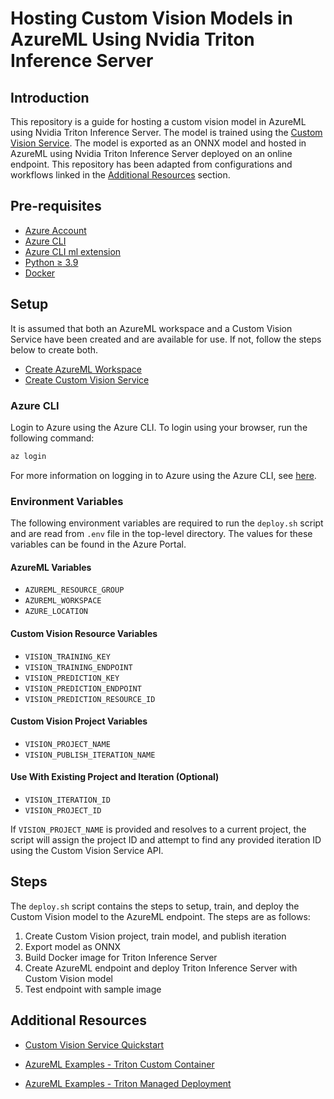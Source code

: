 # Hosting Custom Vision Models in AzureML Using Nvidia Triton Inference Server

## Introduction
This repository is a guide for hosting a custom vision model in AzureML using Nvidia Triton Inference Server. The model is trained using the [Custom Vision Service](https://www.customvision.ai/). The model is exported as an ONNX model and hosted in AzureML using Nvidia Triton Inference Server deployed on an online endpoint. This repository has been adapted from configurations and workflows linked in the [Additional Resources](#additional-resources) section.

## Pre-requisites

- [Azure Account](https://azure.microsoft.com/en-us/free/)
- [Azure CLI](https://docs.microsoft.com/en-us/cli/azure/install-azure-cli?view=azure-cli-latest)
- [Azure CLI ml extension](https://docs.microsoft.com/en-us/azure/machine-learning/reference-azure-machine-learning-cli)
- [Python $\geq$ 3.9](https://www.python.org/downloads/)
- [Docker](https://docs.docker.com/get-docker/)

## Setup

It is assumed that both an AzureML workspace and a Custom Vision Service have been created and are available for use. If not, follow the steps below to create both.

- [Create AzureML Workspace](https://learn.microsoft.com/en-us/azure/machine-learning/quickstart-create-resources?view=azureml-api-2)
- [Create Custom Vision Service](https://learn.microsoft.com/en-us/azure/machine-learning/quickstart-create-resources?view=azureml-api-2)

### Azure CLI

Login to Azure using the Azure CLI. To login using your browser, run the following command:

```bash
az login
```

For more information on logging in to Azure using the Azure CLI, see [here](https://docs.microsoft.com/en-us/cli/azure/authenticate-azure-cli?view=azure-cli-latest).

### Environment Variables

The following environment variables are required to run the `deploy.sh` script and are read from `.env` file in the top-level directory. The values for these variables can be found in the Azure Portal.

#### AzureML Variables
- `AZUREML_RESOURCE_GROUP`
- `AZUREML_WORKSPACE`
- `AZURE_LOCATION`

#### Custom Vision Resource Variables
- `VISION_TRAINING_KEY`
- `VISION_TRAINING_ENDPOINT`
- `VISION_PREDICTION_KEY`
- `VISION_PREDICTION_ENDPOINT`
- `VISION_PREDICTION_RESOURCE_ID`

#### Custom Vision Project Variables
- `VISION_PROJECT_NAME`
- `VISION_PUBLISH_ITERATION_NAME`

#### Use With Existing Project and Iteration (Optional)
- `VISION_ITERATION_ID`
- `VISION_PROJECT_ID`

If `VISION_PROJECT_NAME` is provided and resolves to a current project, the script will assign the project ID and attempt to find any provided iteration ID using the Custom Vision Service API.

## Steps

The `deploy.sh` script contains the steps to setup, train, and deploy the Custom Vision model to the AzureML endpoint. The steps are as follows:

1. Create Custom Vision project, train model, and publish iteration
2. Export model as ONNX
3. Build Docker image for Triton Inference Server
4. Create AzureML endpoint and deploy Triton Inference Server with Custom Vision model
5. Test endpoint with sample image

## Additional Resources
- [Custom Vision Service Quickstart](https://learn.microsoft.com/en-us/azure/ai-services/custom-vision-service/quickstarts/object-detection?tabs=linux%2Cvisual-studio&pivots=programming-language-python)

- [AzureML Examples - Triton Custom Container](https://github.com/Azure/azureml-examples/tree/main/cli/endpoints/online/custom-container/triton/single-model)

- [AzureML Examples - Triton Managed Deployment](https://github.com/Azure/azureml-examples/tree/main/cli/endpoints/online/triton/single-model)